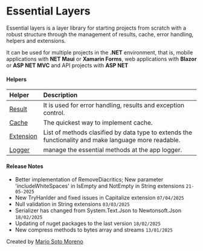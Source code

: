# Essential Layers

Essential layers is a layer library for starting projects from scratch with a robust structure through the management of results, cache, error handling, helpers and extensions.

It can be used for multiple projects in the **.NET** environment, that is, mobile applications with **NET Maui** or **Xamarin Forms**, web applications with **Blazor** or **ASP NET MVC** and API projects with **ASP NET**

#### Helpers

| Helper | Description |
| :- | :- |
| [Result](/EssentialLayers/Helpers/Result) | It is used for error handling, results and exception control. |
| [Cache](/EssentialLayers/Helpers/Cache) | The quickest way to implement cache. |
| [Extension](EssentialLayers/Helpers/Extension) | List of methods clasified by data type to extends the functionality and make language more readable. |
| [Logger](/EssentialLayers/Helpers/Logger) | manage the essential methods at the app logger. |

#### Release Notes
 - Better implementation of RemoveDiacritics; New parameter 'includeWhiteSpaces' in IsEmpty and NotEmpty in String extensions `21-05-2025`
 - New TryHanlder and fixed issues in Capitalize extension `07/04/2025`
 - Null validation in String extensions `03/03/2025`
 - Serializer has changed from System.Text.Json to Newtonsoft.Json `18/02/2025`
 - Updating of nuget packages to the last version `18/02/2025`
 - New compress methods to bytes array and streams `13/01/2025`

Created by [Mario Soto Moreno](https://github.com/MatProgrammerSM)